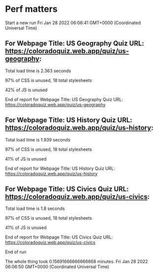 # Perf matters


Start a new run
Fri Jan 28 2022 06:06:41 GMT+0000 (Coordinated Universal Time)








## For Webpage Title: US Geography Quiz URL: https://coloradoquiz.web.app/quiz/us-geography: 


Total load time is 2.363 seconds


97% of CSS is unused, 18 total stylesheets


42% of JS is unused


End of report for Webpage Title: US Geography Quiz URL: https://coloradoquiz.web.app/quiz/us-geography




## For Webpage Title: US History Quiz URL: https://coloradoquiz.web.app/quiz/us-history: 


Total load time is 1.939 seconds


97% of CSS is unused, 18 total stylesheets


41% of JS is unused


End of report for Webpage Title: US History Quiz URL: https://coloradoquiz.web.app/quiz/us-history




## For Webpage Title: US Civics Quiz URL: https://coloradoquiz.web.app/quiz/us-civics: 


Total load time is 1.8 seconds


97% of CSS is unused, 18 total stylesheets


41% of JS is unused


End of report for Webpage Title: US Civics Quiz URL: https://coloradoquiz.web.app/quiz/us-civics


End of run


The whole thing took 0.15691666666666668 minutes.
Fri Jan 28 2022 06:06:50 GMT+0000 (Coordinated Universal Time)




